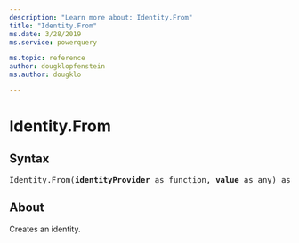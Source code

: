 ```yaml
---
description: "Learn more about: Identity.From"
title: "Identity.From"
ms.date: 3/28/2019
ms.service: powerquery

ms.topic: reference
author: dougklopfenstein
ms.author: dougklo

---
```

# Identity.From

## Syntax

<pre>
Identity.From(<b>identityProvider</b> as function, <b>value</b> as any) as record
</pre>

## About  

Creates an identity.
